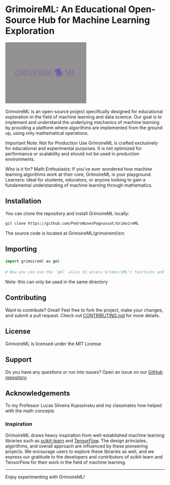 # GrimoireML: An Educational Open-Source Hub for Machine Learning Exploration

<img src="https://github.com/PedroNunesPagnussat/GrimoireML/blob/a2f0a5d8fd47ec7734ea2e581f3f4a4e328a2140/imgs/logo.png" width="256">


GrimoireML is an open-source project specifically designed for educational exploration in the field of machine learning and data science. Our goal is to implement and understand the underlying mechanics of machine learning by providing a platform where algorithms are implemented from the ground up, using only mathematical operations.

Important Note: Not for Production Use
GrimoireML is crafted exclusively for educational and experimental purposes. It is not optimized for performance or scalability and should not be used in production environments.

Who is it for?
Math Enthusiasts: If you've ever wondered how machine learning algorithms work at their core, GrimoireML is your playground.
Learners: Ideal for students, educators, or anyone looking to gain a fundamental understanding of machine learning through mathematics.


## Installation

You can clone the repository and install GrimoireML locally:

```bash
git clone https://github.com/PedroNunesPagnussat/GrimoireML
```

The source code is located at GrimoireML/grimoireml/src

## Importing

```python
import grimoireml as gml

# Now you can use the 'gml' alias to access GrimoireML's functions and classes
```
Note: this can only be used in the same directory

## Contributing

Want to contribute? Great! Feel free to fork the project, make your changes, and submit a pull request. Check out [CONTRIBUTING.md](CONTRIBUTING.md) for more details.

## License

GrimoireML is licensed under the MIT License
## Support

Do you have any questions or run into issues? Open an issue on our [GitHub repository](https://github.com/PedroNunesPagnussat/grimoireml).

## Acknowledgements

To my Professor Lucas Silveira Kupssinsku and my classmates how helped with the math concepts 

### Inspiration

GrimoireML draws heavy inspiration from well-established machine learning libraries such as [scikit-learn](https://scikit-learn.org/) and [TensorFlow](https://www.tensorflow.org/). The design principles, algorithms, and overall approach are influenced by these pioneering projects. We encourage users to explore these libraries as well, and we express our gratitude to the developers and contributors of scikit-learn and TensorFlow for their work in the field of machine learning.


---

Enjoy experimenting with GrimoireML!
